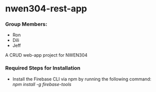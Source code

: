# nwen304-rest-app

### Group Members:
- Ron
- Dili
- Jeff



A CRUD web-app project for NWEN304 

### Required Steps for Installation
- Install the Firebase CLI via npm by running the following command: <br> <i>npm install -g firebase-tools</i>
